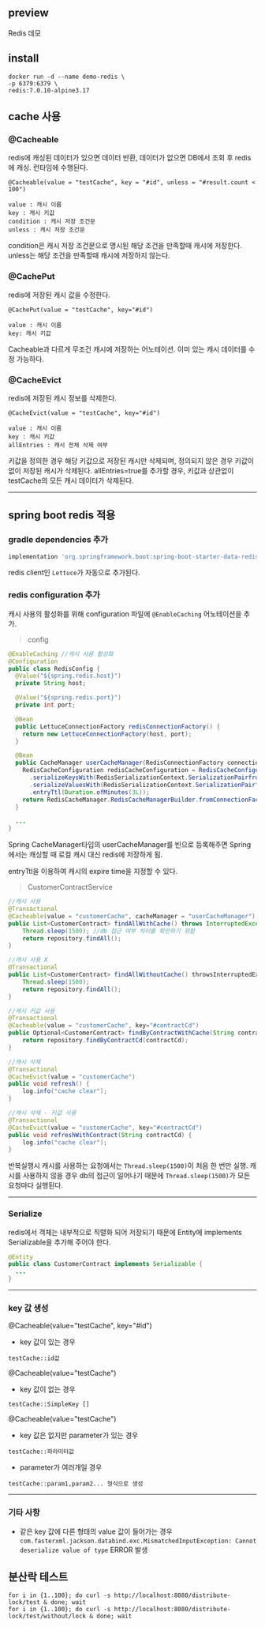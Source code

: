 ## preview

Redis 데모

## install

```shell
docker run -d --name demo-redis \
-p 6379:6379 \
redis:7.0.10-alpine3.17 
```

## cache 사용

### @Cacheable

redis에 캐싱된 데이터가 있으면 데이터 반환, 데이터가 없으면 DB에서 조회 후 redis에 캐싱.
런타임에 수행된다.

    @Cacheable(value = "testCache", key = "#id", unless = "#result.count < 100")

    value : 캐시 이름
    key : 캐시 키값
    condition : 캐시 저장 조건문
    unless : 캐시 저장 조건문

condition은 캐시 저장 조건문으로 명시된 해당 조건을 만족할때 캐시에 저장한다.
unless는 해당 조건을 만족할때 캐시에 저장하지 않는다.

### @CachePut

redis에 저장된 캐시 값을 수정한다.

    @CachePut(value = "testCache", key="#id")

    value : 캐시 이름
    key: 캐시 키값

Cacheable과 다르게 무조건 캐시에 저장하는 어노테이션. 이미 있는 캐시 데이터를 수정 가능하다.

### @CacheEvict

redis에 저장된 캐시 정보를 삭제한다.

    @CacheEvict(value = "testCache", key="#id")

    value : 캐시 이름
    key : 캐시 키값
    allEntries : 캐시 전체 삭제 여부

키값을 정의한 경우 해당 키값으로 저장된 캐시만 삭제되며, 정의되지 않은 경우 키값이 없이 저장된 캐시가 삭제된다. allEntries=true를 추가할 경우, 키값과 상관없이 testCache의 모든 캐시 데이터가 삭제된다.

---

## spring boot redis 적용

### gradle dependencies 추가

```gradle
implementation 'org.springframework.boot:spring-boot-starter-data-redis'
```
redis client인 `Lettuce`가 자동으로 추가된다.

### redis configuration 추가

캐시 사용의 활성화를 위해 configuration 파일에 `@EnableCaching` 어노테이션을 추가.

> config
```java
@EnableCaching //캐시 사용 활성화
@Configuration
public class RedisConfig {
  @Value("${spring.redis.host}")
  private String host;

  @Value("${spring.redis.port}")
  private int port;

  @Bean
  public LettuceConnectionFactory redisConnectionFactory() {
    return new LettuceConnectionFactory(host, port);
  }

  @Bean
  public CacheManager userCacheManager(RedisConnectionFactory connectionFactory) {
    RedisCacheConfiguration redisCacheConfiguration = RedisCacheConfigurationdefaultCacheConfig()
      .serializeKeysWith(RedisSerializationContext.SerializationPairfromSerializer(new StringRedisSerializer()))
      .serializeValuesWith(RedisSerializationContext.SerializationPairfromSerializer(new GenericJackson2JsonRedisSerializer(objectMapper())))
      .entryTtl(Duration.ofMinutes(3L));
    return RedisCacheManager.RedisCacheManagerBuilder.fromConnectionFactor(connectionFactory).cacheDefaults(redisCacheConfiguration).build();
  }

  ...
}
```
Spring CacheManager타입의 userCacheManager를 빈으로 등록해주면 Spring에서는 캐싱할 때 로컬 캐시 대신 redis에 저장하게 됨.

entryTtl을 이용하여 캐시의 expire time을 지정할 수 있다.


> CustomerContractService

```java
//캐시 사용
@Transactional
@Cacheable(value = "customerCache", cacheManager = "userCacheManager")
public List<CustomerContract> findAllWithCache() throws InterruptedException {
    Thread.sleep(1500); //db 접근 여부 차이를 확인하기 위함
    return repository.findAll();
}

//캐시 사용 X
@Transactional
public List<CustomerContract> findAllWithoutCache() throwsInterruptedException {
    Thread.sleep(1500);
    return repository.findAll();
}

//캐시 키값 사용
@Transactional
@Cacheable(value = "customerCache", key="#contractCd")
public Optional<CustomerContract> findByContractWithCache(String contractCd) {
    return repository.findByContractCd(contractCd);
}

//캐시 삭제
@Transactional
@CacheEvict(value = "customerCache")
public void refresh() {
    log.info("cache clear");
}

//캐시 삭제 - 키값 사용
@Transactional
@CacheEvict(value = "customerCache", key="#contractCd")
public void refreshWithContract(String contractCd) {
    log.info("cache clear");
}
```
반복실행시 캐시를 사용하는 요청에서는 `Thread.sleep(1500)`이 처음 한 번만 실행. 캐시를 사용하지 않을 경우 db의 접근이 일어나기 때문에 `Thread.sleep(1500)`가 모든 요청마다 실행된다.


---

### Serialize
redis에서 객체는 내부적으로 직렬화 되어 저장되기 때문에 Entity에 implements Serializable을 추가해 주어야 한다.

```java
@Entity
public class CustomerContract implements Serializable {
  ...
}
```

---

### key 값 생성
@Cacheable(value="testCache", key="#id")
- key 값이 있는 경우
```
testCache::id값
```

@Cacheable(value="testCache")
- key 값이 없는 경우
```
testCache::SimpleKey []
```
@Cacheable(value="testCache")
- key 값은 없지만 parameter가 있는 경우
```
testCache::파라미터값
```
- parameter가 여러개일 경우
```
testCache::param1,param2... 형식으로 생성
```
---
### 기타 사항

- 같은 key 값에 다른 형태의 value 값이 들어가는 경우 `com.fasterxml.jackson.databind.exc.MismatchedInputException: Cannot deserialize value of type` ERROR 발생

## 분산락 테스트


```shell
for i in {1..100}; do curl -s http://localhost:8080/distribute-lock/test & done; wait
for i in {1..100}; do curl -s http://localhost:8080/distribute-lock/test/without/lock & done; wait
```